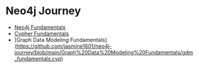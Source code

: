 # Neo4j Journey

* [Neo4j Fundamentals](https://github.com/jasmine1601/neo4j-journey/blob/main/Neo4j%20Fundamentals/the-movie-graph.cyp )
* [Cypher Fundamentals](https://github.com/jasmine1601/neo4j-journey/blob/main/Cypher%20Fundamentals/cypher-fundamentals.cyp)
* [Graph Data Modeling Fundamentals] (https://github.com/jasmine1601/neo4j-journey/blob/main/Graph%20Data%20Modeling%20Fundamentals/gdm_fundamentals.cyp)
